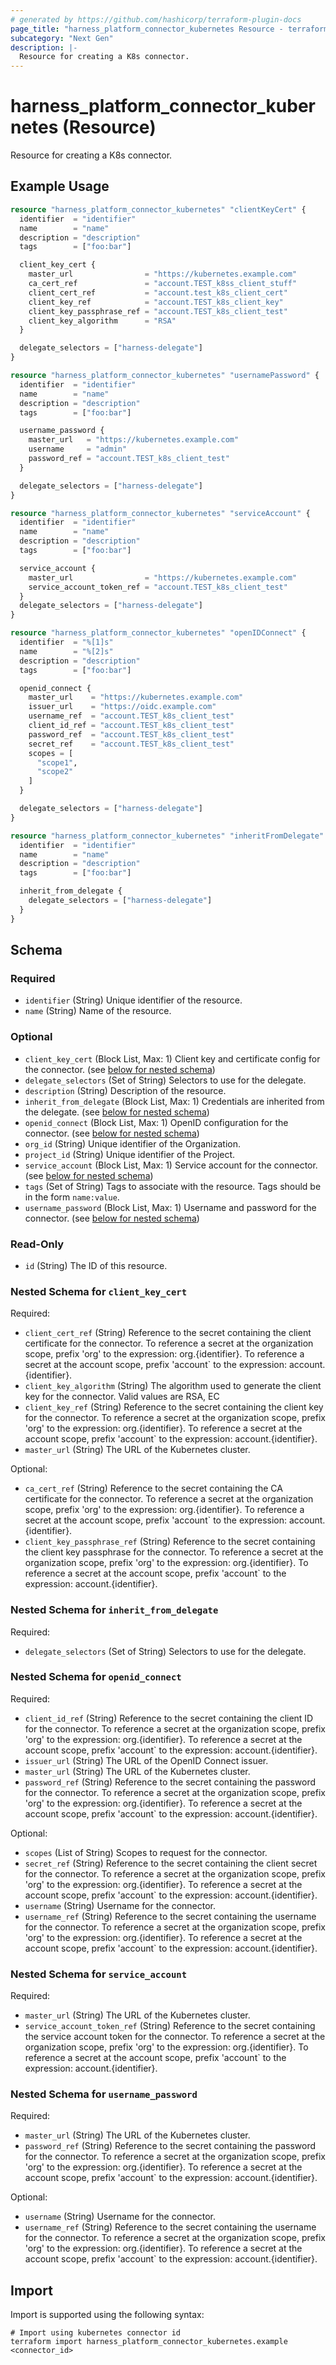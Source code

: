 ```yaml
---
# generated by https://github.com/hashicorp/terraform-plugin-docs
page_title: "harness_platform_connector_kubernetes Resource - terraform-provider-harness"
subcategory: "Next Gen"
description: |-
  Resource for creating a K8s connector.
---
```


# harness_platform_connector_kubernetes (Resource)

Resource for creating a K8s connector.

## Example Usage

```terraform
resource "harness_platform_connector_kubernetes" "clientKeyCert" {
  identifier  = "identifier"
  name        = "name"
  description = "description"
  tags        = ["foo:bar"]

  client_key_cert {
    master_url                = "https://kubernetes.example.com"
    ca_cert_ref               = "account.TEST_k8ss_client_stuff"
    client_cert_ref           = "account.test_k8s_client_cert"
    client_key_ref            = "account.TEST_k8s_client_key"
    client_key_passphrase_ref = "account.TEST_k8s_client_test"
    client_key_algorithm      = "RSA"
  }

  delegate_selectors = ["harness-delegate"]
}

resource "harness_platform_connector_kubernetes" "usernamePassword" {
  identifier  = "identifier"
  name        = "name"
  description = "description"
  tags        = ["foo:bar"]

  username_password {
    master_url   = "https://kubernetes.example.com"
    username     = "admin"
    password_ref = "account.TEST_k8s_client_test"
  }

  delegate_selectors = ["harness-delegate"]
}

resource "harness_platform_connector_kubernetes" "serviceAccount" {
  identifier  = "identifier"
  name        = "name"
  description = "description"
  tags        = ["foo:bar"]

  service_account {
    master_url                = "https://kubernetes.example.com"
    service_account_token_ref = "account.TEST_k8s_client_test"
  }
  delegate_selectors = ["harness-delegate"]
}

resource "harness_platform_connector_kubernetes" "openIDConnect" {
  identifier  = "%[1]s"
  name        = "%[2]s"
  description = "description"
  tags        = ["foo:bar"]

  openid_connect {
    master_url    = "https://kubernetes.example.com"
    issuer_url    = "https://oidc.example.com"
    username_ref  = "account.TEST_k8s_client_test"
    client_id_ref = "account.TEST_k8s_client_test"
    password_ref  = "account.TEST_k8s_client_test"
    secret_ref    = "account.TEST_k8s_client_test"
    scopes = [
      "scope1",
      "scope2"
    ]
  }

  delegate_selectors = ["harness-delegate"]
}

resource "harness_platform_connector_kubernetes" "inheritFromDelegate" {
  identifier  = "identifier"
  name        = "name"
  description = "description"
  tags        = ["foo:bar"]

  inherit_from_delegate {
    delegate_selectors = ["harness-delegate"]
  }
}
```

<!-- schema generated by tfplugindocs -->
## Schema

### Required

- `identifier` (String) Unique identifier of the resource.
- `name` (String) Name of the resource.

### Optional

- `client_key_cert` (Block List, Max: 1) Client key and certificate config for the connector. (see [below for nested schema](#nestedblock--client_key_cert))
- `delegate_selectors` (Set of String) Selectors to use for the delegate.
- `description` (String) Description of the resource.
- `inherit_from_delegate` (Block List, Max: 1) Credentials are inherited from the delegate. (see [below for nested schema](#nestedblock--inherit_from_delegate))
- `openid_connect` (Block List, Max: 1) OpenID configuration for the connector. (see [below for nested schema](#nestedblock--openid_connect))
- `org_id` (String) Unique identifier of the Organization.
- `project_id` (String) Unique identifier of the Project.
- `service_account` (Block List, Max: 1) Service account for the connector. (see [below for nested schema](#nestedblock--service_account))
- `tags` (Set of String) Tags to associate with the resource. Tags should be in the form `name:value`.
- `username_password` (Block List, Max: 1) Username and password for the connector. (see [below for nested schema](#nestedblock--username_password))

### Read-Only

- `id` (String) The ID of this resource.

<a id="nestedblock--client_key_cert"></a>
### Nested Schema for `client_key_cert`

Required:

- `client_cert_ref` (String) Reference to the secret containing the client certificate for the connector. To reference a secret at the organization scope, prefix 'org' to the expression: org.{identifier}. To reference a secret at the account scope, prefix 'account` to the expression: account.{identifier}.
- `client_key_algorithm` (String) The algorithm used to generate the client key for the connector. Valid values are RSA, EC
- `client_key_ref` (String) Reference to the secret containing the client key for the connector. To reference a secret at the organization scope, prefix 'org' to the expression: org.{identifier}. To reference a secret at the account scope, prefix 'account` to the expression: account.{identifier}.
- `master_url` (String) The URL of the Kubernetes cluster.

Optional:

- `ca_cert_ref` (String) Reference to the secret containing the CA certificate for the connector. To reference a secret at the organization scope, prefix 'org' to the expression: org.{identifier}. To reference a secret at the account scope, prefix 'account` to the expression: account.{identifier}.
- `client_key_passphrase_ref` (String) Reference to the secret containing the client key passphrase for the connector. To reference a secret at the organization scope, prefix 'org' to the expression: org.{identifier}. To reference a secret at the account scope, prefix 'account` to the expression: account.{identifier}.


<a id="nestedblock--inherit_from_delegate"></a>
### Nested Schema for `inherit_from_delegate`

Required:

- `delegate_selectors` (Set of String) Selectors to use for the delegate.


<a id="nestedblock--openid_connect"></a>
### Nested Schema for `openid_connect`

Required:

- `client_id_ref` (String) Reference to the secret containing the client ID for the connector. To reference a secret at the organization scope, prefix 'org' to the expression: org.{identifier}. To reference a secret at the account scope, prefix 'account` to the expression: account.{identifier}.
- `issuer_url` (String) The URL of the OpenID Connect issuer.
- `master_url` (String) The URL of the Kubernetes cluster.
- `password_ref` (String) Reference to the secret containing the password for the connector. To reference a secret at the organization scope, prefix 'org' to the expression: org.{identifier}. To reference a secret at the account scope, prefix 'account` to the expression: account.{identifier}.

Optional:

- `scopes` (List of String) Scopes to request for the connector.
- `secret_ref` (String) Reference to the secret containing the client secret for the connector. To reference a secret at the organization scope, prefix 'org' to the expression: org.{identifier}. To reference a secret at the account scope, prefix 'account` to the expression: account.{identifier}.
- `username` (String) Username for the connector.
- `username_ref` (String) Reference to the secret containing the username for the connector. To reference a secret at the organization scope, prefix 'org' to the expression: org.{identifier}. To reference a secret at the account scope, prefix 'account` to the expression: account.{identifier}.


<a id="nestedblock--service_account"></a>
### Nested Schema for `service_account`

Required:

- `master_url` (String) The URL of the Kubernetes cluster.
- `service_account_token_ref` (String) Reference to the secret containing the service account token for the connector. To reference a secret at the organization scope, prefix 'org' to the expression: org.{identifier}. To reference a secret at the account scope, prefix 'account` to the expression: account.{identifier}.


<a id="nestedblock--username_password"></a>
### Nested Schema for `username_password`

Required:

- `master_url` (String) The URL of the Kubernetes cluster.
- `password_ref` (String) Reference to the secret containing the password for the connector. To reference a secret at the organization scope, prefix 'org' to the expression: org.{identifier}. To reference a secret at the account scope, prefix 'account` to the expression: account.{identifier}.

Optional:

- `username` (String) Username for the connector.
- `username_ref` (String) Reference to the secret containing the username for the connector. To reference a secret at the organization scope, prefix 'org' to the expression: org.{identifier}. To reference a secret at the account scope, prefix 'account` to the expression: account.{identifier}.

## Import

Import is supported using the following syntax:

```shell
# Import using kubernetes connector id
terraform import harness_platform_connector_kubernetes.example <connector_id>
```

